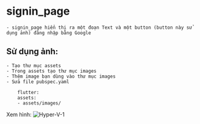 # signin_page

    - signin_page hiển thị ra một đoạn Text và một button (button này sử dụng ảnh) đăng nhập bằng Google

## Sử dụng ảnh:
    - Tạo thư mục assets
    - Trong assets tạo thư mục images
    - Thêm image bạn dùng vào thư mục images
    - Sửa file pubspec.yaml

```
    flutter:
    assets:
    - assets/images/
```

Xem hình:
![Hyper-V-1](./img/02_signin_page/add_anh.png)